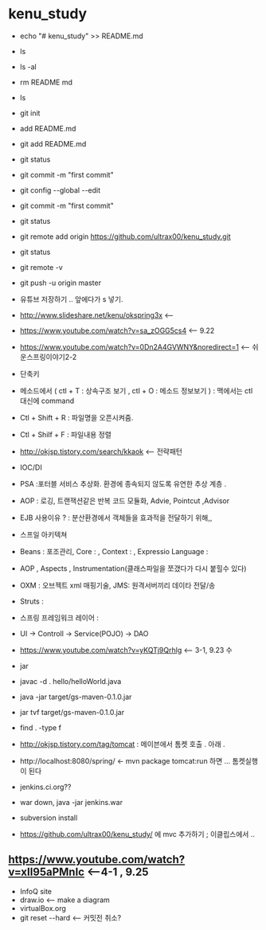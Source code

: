 # kenu_study
 * echo "# kenu_study" >> README.md
 * ls
 * ls -al
 * rm README md
 * ls
 * git init
 * add README.md 
 * git add README.md 
 * git status
 * git commit -m "first commit"
 * git config --global --edit
 * git commit -m "first commit"
 * git status
 * git remote add origin https://github.com/ultrax00/kenu_study.git
 * git status
 * git remote -v
 * git push -u origin master

* 유튜브 저장하기 .. 앞에다가 s 넣기.
* http://www.slideshare.net/kenu/okspring3x  <--
* https://www.youtube.com/watch?v=sa_zOGG5cs4  <-- 9.22 
* https://www.youtube.com/watch?v=0Dn2A4GVWNY&noredirect=1 <-- 쉬운스프링이야기2-2
* 단축키
* 메소드에서 ( ctl + T : 상속구조 보기 , ctl + O : 메소드 정보보기  ) : 맥에서는 ctl 대신에 command
* Ctl + Shift + R :  파일명을 오픈시켜줌.
* Ctl + Shilf + F : 파일내용 정렬 
* http://okjsp.tistory.com/search/kkaok  <-- 전략패턴 
* IOC/DI
* PSA :포터블 서비스 추상화. 환경에 종속되지 않도록 유연한 추상 계층 .
* AOP : 로깅, 트랜잭션같은 반복 코드 모듈화, Advie, Pointcut ,Advisor
* EJB 사용이유 ? : 분산환경에서 객체들을 효과적을 전달하기 위해,, 
* 스프일 아키텍쳐 
* Beans : 포조관리, Core : , Context :  , Expressio  Language :
* AOP , Aspects , Instrumentation(클래스파일을 쪼갰다가 다시 붙힐수 있다)
* OXM : 오브젝트 xml 매핑기술, JMS: 원격서버끼리 데이타 전달/송
* Struts : 
* 스프링 프레임워크 레이어 : 
* UI -> Controll -> Service(POJO) -> DAO 
* https://www.youtube.com/watch?v=yKQTj9Qrhlg  <-- 3-1, 9.23 수 
* jar 
* javac -d . hello/helloWorld.java
* java -jar target/gs-maven-0.1.0.jar
* jar tvf target/gs-maven-0.1.0.jar
* find . -type f
* http://okjsp.tistory.com/tag/tomcat : 메이븐에서 톰켓 호출 . 아래 .
* http://localhost:8080/spring/  <-   mvn package tomcat:run  하면 ... 톰켓실행이 된다
* jenkins.ci.org??
* war down, java -jar jenkins.war 
* subversion install
* https://github.com/ultrax00/kenu_study/  에 mvc 추가하기 ; 이클립스에서 .. 
## https://www.youtube.com/watch?v=xII95aPMnIc <--4-1 , 9.25
* InfoQ  site
* draw.io   <-- make a diagram
* virtualBox.org
* git reset --hard    <-- 커밋전 취소?


